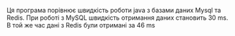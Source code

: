 Ця програма порівнює швидкість роботи java з базами даних Mysql та Redis. При роботі з MySQL швидкість отримання даних становить 30 ms. В той же час дані з Redis були отримані за 46 ms

